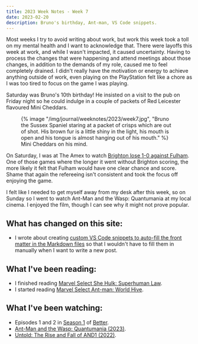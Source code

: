 ```yaml
---
title: 2023 Week Notes - Week 7
date: 2023-02-20
description: Bruno's birthday, Ant-man, VS Code snippets.
---
```


Most weeks I try to avoid writing about work, but work this week took a toll on my mental health and I want to acknowledge that. There were layoffs this week at work, and while I wasn't impacted, it caused uncertainty. Having to process the changes that were happening and attend meetings about those changes, in addition to the demands of my role, caused me to feel completely drained. I didn't really have the motivation or energy to achieve anything outside of work, even playing on the PlayStation felt like a chore as I was too tired to focus on the game I was playing.

Saturday was Bruno's 10th birthday! He insisted on a visit to the pub on Friday night so he could indulge in a couple of packets of Red Leicester flavoured Mini Cheddars.

  <figure>
    {% image "/img/journal/weeknotes/2023/week7.jpg", "Bruno the Sussex Spaniel staring at a packet of crisps which are out of shot. His brown fur is a little shiny in the light, his mouth is open and his tongue is almost hanging out of his mouth." %}
    <figcaption>Mini Cheddars on his mind.</figcaption>
  </figure>

On Saturday, I was at The Amex to watch [Brighton lose 1-0 against Fulham](https://www.brightonandhovealbion.com/news/3071013/frustration-as-albion-suffer-first-defeat-of-2023). One of those games where the longer it went without Brighton scoring, the more likely it felt that Fulham would have one clear chance and score. Shame that again the refereeing isn't consistent and took the focus off enjoying the game.

I felt like I needed to get myself away from my desk after this week, so on Sunday so I went to watch Ant-Man and the Wasp: Quantumania at my local cinema. I enjoyed the film, though I can see why it might not prove popular.

## What has changed on this site:

- I wrote about creating [custom VS Code snippets to auto-fill the front matter in the Markdown files](/journal/2023/vs-code-snippets-with-variables/) so that I wouldn't have to fill them in manually when I want to write a new post.

## What I've been reading:

- I finished reading [Marvel Select She Hulk: Superhuman Law](/reading/9781804910214/).
- I started reading [Marvel Select Ant-man: World Hive](/reading/#currentlyReading).

## What I've been watching:

- Episodes 1 and 2 in [Season 1](https://www.themoviedb.org/tv/209183-better/season/1) of [Better](https://www.themoviedb.org/tv/209183-better).
- [Ant-Man and the Wasp: Quantumania (2023)](https://www.themoviedb.org/movie/640146-ant-man-and-the-wasp-quantumania).
- [Untold: The Rise and Fall of AND1 (2022)](https://www.themoviedb.org/movie/1002305-untold-the-rise-and-fall-of-and1).
